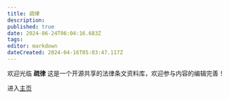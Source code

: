 ```yaml
---
title: 疏律
description: 
published: true
date: 2024-06-24T06:04:16.683Z
tags: 
editor: markdown
dateCreated: 2024-04-16T05:03:47.117Z
---
```


欢迎光临 **疏律**
这是一个开源共享的法律条文资料库，欢迎参与内容的编辑完善！

进入[主页](/home)